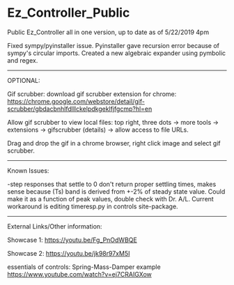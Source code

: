 # Ez_Controller_Public
Public Ez_Controller all in one version, up to date as of 5/22/2019 4pm 

Fixed sympy/pyinstaller issue. Pyinstaller gave recursion error because of sympy's circular imports. Created a new algebraic expander using pymbolic and regex. 


---
OPTIONAL:

Gif scrubber: download gif scrubber extension for chrome: https://chrome.google.com/webstore/detail/gif-scrubber/gbdacbnhlfdlllckelpdkgeklfjfgcmp?hl=en

Allow gif scrubber to view local files: top right, three dots -> more tools -> extensions -> gifscrubber (details) -> allow access to file URLs. 

Drag and drop the gif in a chrome browser, right click image and select gif scrubber. 



---

Known Issues: 


-step responses that settle to 0 don't return proper settling times, makes sense because (Ts) band is derived from +-2% of steady state value. Could make it as a function of peak values, double check with Dr. A/L. Current workaround is editing timeresp.py in controls site-package. 


---

External Links/Other information:

Showcase 1: https://youtu.be/Fg_PnOdWBQE

Showcase 2: https://youtu.be/jk98r97xM5I

essentials of controls: Spring-Mass-Damper example https://www.youtube.com/watch?v=ej7CRAIGXow

